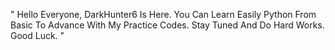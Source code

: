 " Hello Everyone, DarkHunter6 Is Here. You Can Learn Easily Python From Basic To Advance With My Practice Codes. Stay Tuned And Do Hard Works. Good Luck. "
